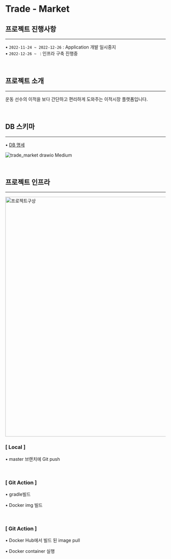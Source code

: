 # Trade - Market

## 프로젝트 진행사항

---

• `2022-11-24 ~ 2022-12-26` : Application 개발 일시중지<br>
• `2022-12-26 ~ ` : 인프라 구축 진행중

<br>

## 프로젝트 소개

---

운동 선수의 이적을 보다 간단하고 편리하게 도와주는 이적시장 플랫폼입니다.

<br>

## DB 스키마

---

• <a href="https://gilbert9172.github.io/project/2022/11/19/Project-DB%EC%84%A4%EA%B3%84/" target="_blank">DB 명세</a>

![trade_market drawio Medium](https://user-images.githubusercontent.com/83274792/208341500-d0a1ec50-60d3-49c8-98e2-dcdd2c879cc9.png)


<br>

## 프로젝트 인프라

---

<img width="750" alt="프로젝트구상" src="https://user-images.githubusercontent.com/83274792/208341080-d7daf44f-09c6-4afc-bcdd-6de727ba6afe.png">

### [ Local ]

• master 브랜치에 Git push 

<br>

### [ Git Action ]

• gradle빌드 

• Docker img 빌드

<br>

### [ Git Action ]

• Docker Hub에서 빌드 된 image pull

• Docker container 실행